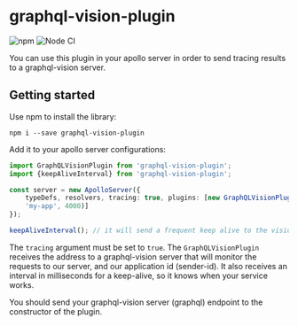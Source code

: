 # graphql-vision-plugin
![npm](https://img.shields.io/npm/v/graphql-vision-plugin)
![Node CI](https://github.com/yarinvak/graphql-vision-plugin/workflows/Node%20CI/badge.svg)

You can use this plugin in your apollo server in order to send tracing results to a graphql-vision server.

## Getting started

Use npm to install the library:
```$xslt
npm i --save graphql-vision-plugin
```

Add it to your apollo server configurations:

```typescript
import GraphQLVisionPlugin from 'graphql-vision-plugin';
import {keepAliveInterval} from 'graphql-vision-plugin';

const server = new ApolloServer({
    typeDefs, resolvers, tracing: true, plugins: [new GraphQLVisionPlugin('http://localhost:4000/graphql',
    'my-app', 4000)]
});

keepAliveInterval(); // it will send a frequent keep alive to the vision server, and will be presented in the dashboard
```

The `tracing` argument must be set to `true`.
The `GraphQLVisionPlugin` receives the address to a graphql-vision server that will monitor the requests to our server, and our application id (sender-id). It also receives an interval in milliseconds for a keep-alive, so it knows when your service works.

You should send your graphql-vision server (graphql) endpoint to the constructor of the plugin.

